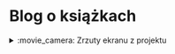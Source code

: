 # Blog o książkach 

<details><summary>:movie_camera: Zrzuty ekranu z projektu</summary>
<p align="center">
  <img src="https://github.com/Dorota1997/Projektowanie_Stron/blob/master/images/blog1.PNG" height="350" /><br/><br/><br/>
  <img src="https://github.com/Dorota1997/Projektowanie_Stron/blob/master/images/blog2.PNG" height="350" /> <br/><br/><br/>
  <img src="https://github.com/Dorota1997/Projektowanie_Stron/blob/master/images/blog3.PNG" height="350" /> <br/><br/><br/>
  <img src="https://github.com/Dorota1997/Projektowanie_Stron/blob/master/images/blog4.PNG" height="350" /> <br/><br/><br/>
  <img src="https://github.com/Dorota1997/Projektowanie_Stron/blob/master/images/blog5.PNG" height="350" /> <br/><br/><br/>
  <img src="https://github.com/Dorota1997/Projektowanie_Stron/blob/master/images/blog6.PNG" height="350" /> <br/><br/><br/>
  <img src="https://github.com/Dorota1997/Projektowanie_Stron/blob/master/images/blog7.PNG" height="350" /> <br/><br/><br/>
  <img src="https://github.com/Dorota1997/Projektowanie_Stron/blob/master/images/blog8.PNG" height="350" /> <br/><br/><br/>
  <img src="https://github.com/Dorota1997/Projektowanie_Stron/blob/master/images/blog9.PNG" height="350" /> <br/><br/><br/>
  <img src="https://github.com/Dorota1997/Projektowanie_Stron/blob/master/images/blog10.PNG" height="350" /> <br/><br/><br/>
  <img src="https://github.com/Dorota1997/Projektowanie_Stron/blob/master/images/blog11.PNG" height="350" /> <br/><br/><br/>
  <img src="https://github.com/Dorota1997/Projektowanie_Stron/blob/master/images/blog12.PNG" height="350" /> <br/><br/><br/>
  <img src="https://github.com/Dorota1997/Projektowanie_Stron/blob/master/images/blog13.PNG" height="350" /> <br/><br/><br/>
  <img src="https://github.com/Dorota1997/Projektowanie_Stron/blob/master/images/blog14.PNG" height="350" /> <br/><br/><br/>
  <img src="https://github.com/Dorota1997/Projektowanie_Stron/blob/master/images/blog15.PNG" height="350" /> <br/><br/><br/>
  <img src="https://github.com/Dorota1997/Projektowanie_Stron/blob/master/images/blog16.PNG" height="350" /> <br/><br/><br/>
  <img src="https://github.com/Dorota1997/Projektowanie_Stron/blob/master/images/blog17.PNG" height="350" /> <br/><br/><br/>
  <img src="https://github.com/Dorota1997/Projektowanie_Stron/blob/master/images/blog18.PNG" height="350" />
</p>
</details>
